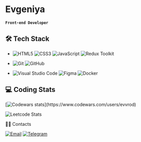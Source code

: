 # Evgeniya
**`Front-end Developer`**


## 🛠  Tech Stack

- ![HTML5](https://img.shields.io/badge/html5-%23E34F26.svg?style=flat&logo=html5&logoColor=white)
  ![CSS3](https://img.shields.io/badge/css3-%231572B6.svg?style=flat&logo=css3&logoColor=white)
  ![JavaScript](https://img.shields.io/badge/javascript-%23323330.svg?style=flat&logo=javascript&logoColor=%23F7DF1E)
  ![Redux Toolkit](https://img.shields.io/badge/redux_toolkit-764ABC.svg?style=flat&logo=redux&logoColor=white)

- ![Git](https://img.shields.io/badge/git-%23F05033.svg?style=flat&logo=git&logoColor=white)
  ![GitHub](https://img.shields.io/badge/github-%23121011.svg?style=flat&logo=github&logoColor=white)
- ![Visual Studio Code](https://img.shields.io/badge/Visual%20Studio%20Code-0078d7.svg?style=flat&logo=visual-studio-code&logoColor=white)
  ![Figma](https://img.shields.io/badge/figma-%23F24E1E.svg?style=flat&logo=figma&logoColor=white)
  ![Docker](https://img.shields.io/badge/docker-%230db7ed.svg?style=flat&logo=docker&logoColor=white)


## 💻 Coding Stats

<!--[![codewars](https://www.codewars.com/users/evvrod/badges/large)](https://www.codewars.com/users/evvrod) -->
[![Codewars stats](https://github.r2v.ch/codewars?user=evvrod&top_languages=true&animation=false&hide_clan=true&theme=midnight_purple&stroke=rgb(155,155,155))](https://www.codewars.com/users/evvrod)

![Leetcode Stats](https://leetcard.jacoblin.cool/evvrod?theme=dark&ext=activity)

🤝🏻  Contacts
<div align="left">
  <a href="mailto:evvrod@gmail.com"><img src="https://img.shields.io/badge/Email-evvrod@gmail.com-393939?style=flat-square&logo=gmail" alt="Email"></a>
  <a href="https://t.me/evvrod"><img src="https://img.shields.io/badge/Telegram-@evvrod-393939?style=flat-square&logo=telegram" alt="Telegram"></a>
</div>


